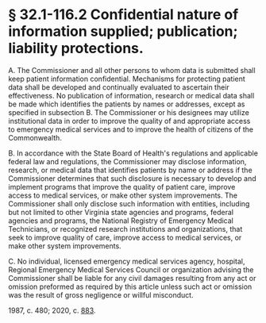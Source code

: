 # § 32.1-116.2 Confidential nature of information supplied; publication; liability protections.

<p>A. The Commissioner and all other persons to whom data is submitted shall keep patient information confidential. Mechanisms for protecting patient data shall be developed and continually evaluated to ascertain their effectiveness. No publication of information, research or medical data shall be made which identifies the patients by names or addresses, except as specified in subsection B. The Commissioner or his designees may utilize institutional data in order to improve the quality of and appropriate access to emergency medical services and to improve the health of citizens of the Commonwealth.</p><p>B. In accordance with the State Board of Health's regulations and applicable federal law and regulations, the Commissioner may disclose information, research, or medical data that identifies patients by name or address if the Commissioner determines that such disclosure is necessary to develop and implement programs that improve the quality of patient care, improve access to medical services, or make other system improvements. The Commissioner shall only disclose such information with entities, including but not limited to other Virginia state agencies and programs, federal agencies and programs, the National Registry of Emergency Medical Technicians, or recognized research institutions and organizations, that seek to improve quality of care, improve access to medical services, or make other system improvements.</p><p>C. No individual, licensed emergency medical services agency, hospital, Regional Emergency Medical Services Council or organization advising the Commissioner shall be liable for any civil damages resulting from any act or omission preformed as required by this article unless such act or omission was the result of gross negligence or willful misconduct.</p><p>1987, c. 480; 2020, c. <a href='http://lis.virginia.gov/cgi-bin/legp604.exe?201+ful+CHAP0883'>883</a>.</p>